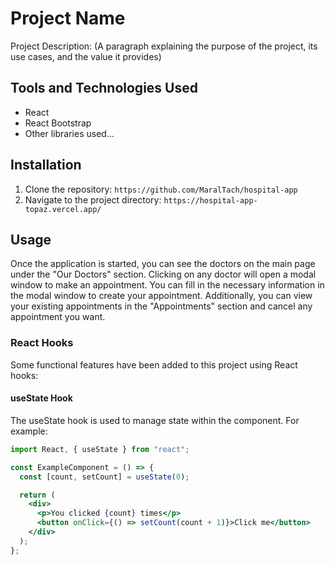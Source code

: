 # Project Name

Project Description: (A paragraph explaining the purpose of the project, its use cases, and the value it provides)

## Tools and Technologies Used

- React
- React Bootstrap
- Other libraries used...

## Installation

1. Clone the repository: `https://github.com/MaralTach/hospital-app`
2. Navigate to the project directory: `https://hospital-app-topaz.vercel.app/`

## Usage

Once the application is started, you can see the doctors on the main page under the "Our Doctors" section. Clicking on any doctor will open a modal window to make an appointment. You can fill in the necessary information in the modal window to create your appointment. Additionally, you can view your existing appointments in the "Appointments" section and cancel any appointment you want.

### React Hooks

Some functional features have been added to this project using React hooks:

#### useState Hook

The useState hook is used to manage state within the component. For example:

```jsx
import React, { useState } from "react";

const ExampleComponent = () => {
  const [count, setCount] = useState(0);

  return (
    <div>
      <p>You clicked {count} times</p>
      <button onClick={() => setCount(count + 1)}>Click me</button>
    </div>
  );
};
```
